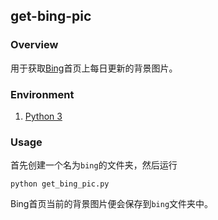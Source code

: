 get-bing-pic
------------

### Overview

用于获取[Bing](http://cn.bing.com/)首页上每日更新的背景图片。

### Environment

1. [Python 3](https://www.python.org/)

### Usage

首先创建一个名为`bing`的文件夹，然后运行

    python get_bing_pic.py

Bing首页当前的背景图片便会保存到`bing`文件夹中。

